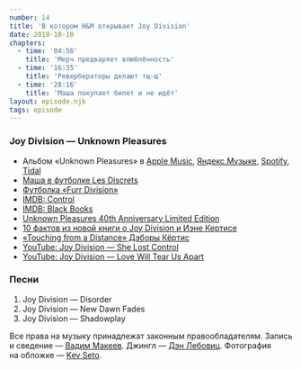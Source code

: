```yaml
---
number: 14
title: 'В котором H&M открывает Joy Division'
date: 2019-10-10
chapters:
  - time: '04:56'
    title: 'Мерч предваряет влюблённость'
  - time: '16:35'
    title: 'Ревербераторы делают тщ-щ'
  - time: '28:16'
    title: 'Маша покупает билет и не идёт'
layout: episode.njk
tags: episode
---
```


### Joy Division — Unknown Pleasures

- Альбом «Unknown Pleasures» в
  [Apple Music](https://music.apple.com/album/1476702180),
  [Яндекс.Музыке](https://music.yandex.ru/album/8517718),
  [Spotify](https://open.spotify.com/album/5Dgqy4bBg09Rdw7CQM545s),
  [Tidal](https://tidal.com/browse/album/16586849)
- [Маша в футболке Les Discrets](https://www.facebook.com/thatsnotplasticine/posts/10212088962604414)
- [Футболка «Furr Division»](https://www.threadless.com/product/5040/furr_division)
- [IMDB: Control](https://www.imdb.com/title/tt0421082/)
- [IMDB: Black Books](https://www.imdb.com/title/tt0262150/)
- [Unknown Pleasures 40th Anniversary Limited Edition](https://store.neworder.com/uk/unknown-pleasures-40th-anniversary-limited-edition-red-vinyl-t-shirt-bundle.html)
- [10 фактов из новой книги о Joy Division и Иэне Кертисе](https://knife.media/stiff-kittens/)
- [«Touching from a Distance» Дэборы Кёртис](https://ru.wikipedia.org/wiki/Touching_from_a_Distance)
- [YouTube: Joy Division — She Lost Control](https://youtu.be/FD2SfQJOK08)
- [YouTube: Joy Division — Love Will Tear Us Apart](https://youtu.be/zuuObGsB0No)

### Песни

1. Joy Division — Disorder
2. Joy Division — New Dawn Fades
3. Joy Division — Shadowplay

Все права на музыку принадлежат законным правообладателям. Запись и сведение — [Вадим Макеев](https://twitter.com/pepelsbey). Джингл — [Дэн Лебовиц](https://www.youtube.com/channel/UC38A5qHrlc_Zgua7vL4b96w). Фотография на обложке — [Kev Seto](https://unsplash.com/photos/Jv0TBnjzYNM).
